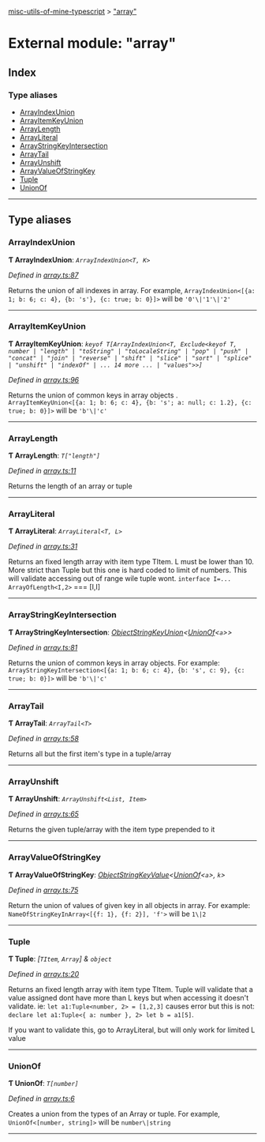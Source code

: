 [misc-utils-of-mine-typescript](../README.md) > ["array"](../modules/_array_.md)

# External module: "array"

## Index

### Type aliases

* [ArrayIndexUnion](_array_.md#arrayindexunion)
* [ArrayItemKeyUnion](_array_.md#arrayitemkeyunion)
* [ArrayLength](_array_.md#arraylength)
* [ArrayLiteral](_array_.md#arrayliteral)
* [ArrayStringKeyIntersection](_array_.md#arraystringkeyintersection)
* [ArrayTail](_array_.md#arraytail)
* [ArrayUnshift](_array_.md#arrayunshift)
* [ArrayValueOfStringKey](_array_.md#arrayvalueofstringkey)
* [Tuple](_array_.md#tuple)
* [UnionOf](_array_.md#unionof)

---

## Type aliases

<a id="arrayindexunion"></a>

###  ArrayIndexUnion

**Ƭ ArrayIndexUnion**: *`ArrayIndexUnion<T, K>`*

*Defined in [array.ts:87](https://github.com/cancerberoSgx/misc-utils-of-mine/blob/0f645ca/misc-utils-of-mine-typescript/src/array.ts#L87)*

Returns the union of all indexes in array. For example, `ArrayIndexUnion<[{a: 1; b: 6; c: 4}, {b: 's'}, {c: true; b: 0}]>` will be `'0'\|'1'\|'2'`

___
<a id="arrayitemkeyunion"></a>

###  ArrayItemKeyUnion

**Ƭ ArrayItemKeyUnion**: *`keyof T[ArrayIndexUnion<T, Exclude<keyof T, number | "length" | "toString" | "toLocaleString" | "pop" | "push" | "concat" | "join" | "reverse" | "shift" | "slice" | "sort" | "splice" | "unshift" | "indexOf" | ... 14 more ... | "values">>]`*

*Defined in [array.ts:96](https://github.com/cancerberoSgx/misc-utils-of-mine/blob/0f645ca/misc-utils-of-mine-typescript/src/array.ts#L96)*

Returns the union of common keys in array objects . `ArrayItemKeyUnion<[{a: 1; b: 6; c: 4}, {b: 's'; a: null; c: 1.2}, {c: true; b: 0}]>` will be `'b'\|'c'`

___
<a id="arraylength"></a>

###  ArrayLength

**Ƭ ArrayLength**: *`T["length"]`*

*Defined in [array.ts:11](https://github.com/cancerberoSgx/misc-utils-of-mine/blob/0f645ca/misc-utils-of-mine-typescript/src/array.ts#L11)*

Returns the length of an array or tuple

___
<a id="arrayliteral"></a>

###  ArrayLiteral

**Ƭ ArrayLiteral**: *`ArrayLiteral<T, L>`*

*Defined in [array.ts:31](https://github.com/cancerberoSgx/misc-utils-of-mine/blob/0f645ca/misc-utils-of-mine-typescript/src/array.ts#L31)*

Returns an fixed length array with item type TItem. L must be lower than 10. More strict than Tuple but this one is hard coded to limit of numbers. This will validate accessing out of range wile tuple wont. `interface I=... ArrayOfLength<I,2>` === \[I,I\]

___
<a id="arraystringkeyintersection"></a>

###  ArrayStringKeyIntersection

**Ƭ ArrayStringKeyIntersection**: *[ObjectStringKeyUnion](_object_.md#objectstringkeyunion)<[UnionOf](_array_.md#unionof)<`a`>>*

*Defined in [array.ts:81](https://github.com/cancerberoSgx/misc-utils-of-mine/blob/0f645ca/misc-utils-of-mine-typescript/src/array.ts#L81)*

Returns the union of common keys in array objects. For example: `ArrayStringKeyIntersection<[{a: 1; b: 6; c: 4}, {b: 's', c: 9}, {c: true; b: 0}]>` will be `'b'\|'c'`

___
<a id="arraytail"></a>

###  ArrayTail

**Ƭ ArrayTail**: *`ArrayTail<T>`*

*Defined in [array.ts:58](https://github.com/cancerberoSgx/misc-utils-of-mine/blob/0f645ca/misc-utils-of-mine-typescript/src/array.ts#L58)*

Returns all but the first item's type in a tuple/array

___
<a id="arrayunshift"></a>

###  ArrayUnshift

**Ƭ ArrayUnshift**: *`ArrayUnshift<List, Item>`*

*Defined in [array.ts:65](https://github.com/cancerberoSgx/misc-utils-of-mine/blob/0f645ca/misc-utils-of-mine-typescript/src/array.ts#L65)*

Returns the given tuple/array with the item type prepended to it

___
<a id="arrayvalueofstringkey"></a>

###  ArrayValueOfStringKey

**Ƭ ArrayValueOfStringKey**: *[ObjectStringKeyValue](_object_.md#objectstringkeyvalue)<[UnionOf](_array_.md#unionof)<`a`>, `k`>*

*Defined in [array.ts:75](https://github.com/cancerberoSgx/misc-utils-of-mine/blob/0f645ca/misc-utils-of-mine-typescript/src/array.ts#L75)*

Return the union of values of given key in all objects in array. For example: `NameOfStringKeyInArray<[{f: 1}, {f: 2}], 'f'>` will be `1\|2`

___
<a id="tuple"></a>

###  Tuple

**Ƭ Tuple**: *[`TItem`, `Array`] & `object`*

*Defined in [array.ts:20](https://github.com/cancerberoSgx/misc-utils-of-mine/blob/0f645ca/misc-utils-of-mine-typescript/src/array.ts#L20)*

Returns an fixed length array with item type TItem. Tuple will validate that a value assigned dont have more than L keys but when accessing it doesn't validate. ie: `let a1:Tuple<number, 2> = [1,2,3]` causes error but this is not: `declare let a1:Tuple<{ a: number }, 2> let b = a1[5]`.

If you want to validate this, go to ArrayLiteral, but will only work for limited L value

___
<a id="unionof"></a>

###  UnionOf

**Ƭ UnionOf**: *`T[number]`*

*Defined in [array.ts:6](https://github.com/cancerberoSgx/misc-utils-of-mine/blob/0f645ca/misc-utils-of-mine-typescript/src/array.ts#L6)*

Creates a union from the types of an Array or tuple. For example, `UnionOf<[number, string]>` will be `number\|string`

___

